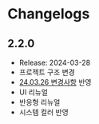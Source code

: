 # Changelogs

## 2.2.0
- Release: 2024-03-28
- 프로젝트 구조 변경
- [24.03.26 변경사항](https://arca.live/b/azurlane/45593816) 반영
- UI 리뉴얼
- 반응형 리뉴얼
- 시스템 컬러 반영